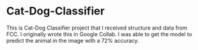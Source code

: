 # Cat-Dog-Classifier

This is Cat-Dog Classifier project that I received structure and data from FCC. I originally wrote this in Google Collab. I was able to get the model to predict the animal in the image with a 72% accuracy. 
